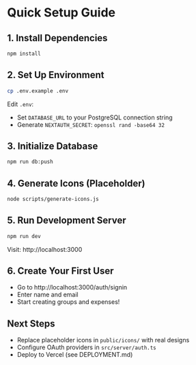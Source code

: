 # Quick Setup Guide

## 1. Install Dependencies
```bash
npm install
```

## 2. Set Up Environment
```bash
cp .env.example .env
```

Edit `.env`:
- Set `DATABASE_URL` to your PostgreSQL connection string
- Generate `NEXTAUTH_SECRET`: `openssl rand -base64 32`

## 3. Initialize Database
```bash
npm run db:push
```

## 4. Generate Icons (Placeholder)
```bash
node scripts/generate-icons.js
```

## 5. Run Development Server
```bash
npm run dev
```

Visit: http://localhost:3000

## 6. Create Your First User
- Go to http://localhost:3000/auth/signin
- Enter name and email
- Start creating groups and expenses!

## Next Steps
- Replace placeholder icons in `public/icons/` with real designs
- Configure OAuth providers in `src/server/auth.ts`
- Deploy to Vercel (see DEPLOYMENT.md)
